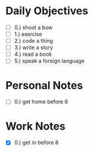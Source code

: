 # Daily Objectives
- [ ] 0.) shoot a bow
- [ ] 1.) exercise
- [ ] 2.) code a thing
- [ ] 3.) write a story
- [ ] 4.) read a book
- [ ] 5.) speak a foreign language

# Personal Notes
- [ ] 0.) get home before 6

# Work Notes
- [x] 0.) get in before 8

